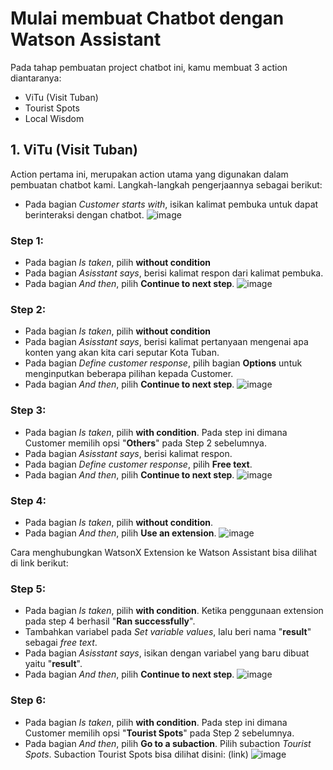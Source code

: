 # Mulai membuat Chatbot dengan Watson Assistant
Pada tahap pembuatan project chatbot ini, kamu membuat 3 action diantaranya:
* ViTu (Visit Tuban)
* Tourist Spots
* Local Wisdom

## 1. ViTu (Visit Tuban)
Action pertama ini, merupakan action utama yang digunakan dalam pembuatan chatbot kami. Langkah-langkah pengerjaannya sebagai berikut:
- Pada bagian _Customer starts with_, isikan kalimat pembuka untuk dapat berinteraksi dengan chatbot.
  ![image](https://github.com/mslthn/Build-Generative-Virtual-Assistant-IBM-Watsonx/assets/145754405/9ce56a63-7c70-4f77-b7b9-3f235ffd454c)

### Step 1:
* Pada bagian _Is taken_, pilih **without condition**
* Pada bagian _Asisstant says_, berisi kalimat respon dari kalimat pembuka.
* Pada bagian _And then_, pilih **Continue to next step**.
  ![image](https://github.com/mslthn/Build-Generative-Virtual-Assistant-IBM-Watsonx/assets/145754405/ce8892a4-c0c8-467d-bc06-cf43c1c6957b)

### Step 2:
* Pada bagian _Is taken_, pilih **without condition**
* Pada bagian _Asisstant says_, berisi kalimat pertanyaan mengenai apa konten yang akan kita cari seputar Kota Tuban.
* Pada bagian _Define customer response_, pilih bagian **Options** untuk menginputkan beberapa pilihan kepada Customer.
* Pada bagian _And then_, pilih **Continue to next step**. 
  ![image](https://github.com/mslthn/Build-Generative-Virtual-Assistant-IBM-Watsonx/assets/145754405/99656f68-1591-4115-975d-17466002a87e)

### Step 3:
* Pada bagian _Is taken_, pilih **with condition**. Pada step ini dimana Customer memilih opsi "**Others**" pada Step 2 sebelumnya.
* Pada bagian _Asisstant says_, berisi kalimat respon.
* Pada bagian _Define customer response_, pilih **Free text**.
* Pada bagian _And then_, pilih **Continue to next step**.
  ![image](https://github.com/mslthn/Build-Generative-Virtual-Assistant-IBM-Watsonx/assets/145754405/8628bb88-1a66-4215-80c9-8c96d8e4ab12)

### Step 4:
* Pada bagian _Is taken_, pilih **without condition**.
* Pada bagian _And then_, pilih **Use an extension**.
  ![image](https://github.com/mslthn/Build-Generative-Virtual-Assistant-IBM-Watsonx/assets/145754405/341c56dd-5906-4a97-bde4-22c7dd0b8bab)

Cara menghubungkan WatsonX Extension ke Watson Assistant bisa dilihat di link berikut:

### Step 5:
* Pada bagian _Is taken_, pilih **with condition**. Ketika penggunaan extension pada step 4 berhasil "**Ran successfully**".
* Tambahkan variabel pada _Set variable values_, lalu beri nama "**result**" sebagai _free text_.
* Pada bagian _Asisstant says_, isikan dengan variabel yang baru dibuat yaitu "**result**".
* Pada bagian _And then_, pilih **Continue to next step**.
  ![image](https://github.com/mslthn/Build-Generative-Virtual-Assistant-IBM-Watsonx/assets/145754405/4aaca0ea-8d11-44bc-ae33-6b0c9ff11b0f)

### Step 6: 
* Pada bagian _Is taken_, pilih **with condition**. Pada step ini dimana Customer memilih opsi "**Tourist Spots**" pada Step 2 sebelumnya.
* Pada bagian _And then_, pilih **Go to a subaction**. Pilih subaction _Tourist Spots_.
  Subaction Tourist Spots bisa dilihat disini: (link)
  ![image](https://github.com/mslthn/Build-Generative-Virtual-Assistant-IBM-Watsonx/assets/145754405/abf10a1a-4d53-4461-9886-2dd9acacba56)
